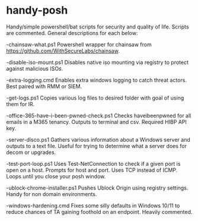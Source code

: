 # handy-posh
Handy/simple powershell/bat scripts for security and quality of life. Scripts are commented. General descriptions for each below:

-chainsaw-what.ps1
Powershell wrapper for chainsaw from https://github.com/WithSecureLabs/chainsaw.

-disable-iso-mount.ps1
Disables native iso mounting via registry to protect against malicious ISOs.

-extra-logging.cmd
Enables extra windows logging to catch threat actors. Best paired with RMM or SIEM.

-get-logs.ps1
Copies various log files to desired folder with goal of using them for IR.

-office-365-have-i-been-pwned-check.ps1
Checks haveibeenpwned for all emails in a M365 tenancy. Outputs to terminal and csv. Required HIBP API key.

-server-disco.ps1
Gathers various information about a Windows server and outputs to a text file. Useful for trying to determine what a server does for decom or upgrades.

-test-port-loop.ps1
Uses Test-NetConnection to check if a given port is open on a host. Prompts for host and port. Uses TCP instead of ICMP. Loops until you close your posh window.

-ublock-chrome-installer.ps1
Pushes Ublock Origin using registry settings. Handy for non domain environments.

-windows-hardening.cmd
Fixes some silly defaults in Windows 10/11 to reduce chances of TA gaining foothold on an endpoint. Heavily commented.
